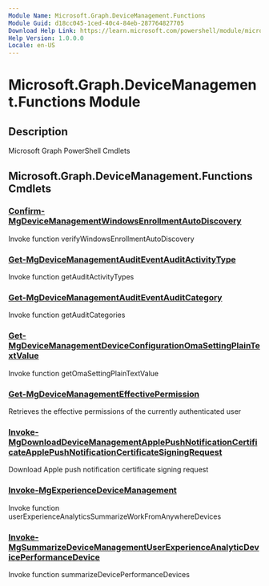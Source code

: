 ```yaml
---
Module Name: Microsoft.Graph.DeviceManagement.Functions
Module Guid: d18cc045-1ced-40c4-84eb-287764827705
Download Help Link: https://learn.microsoft.com/powershell/module/microsoft.graph.devicemanagement.functions
Help Version: 1.0.0.0
Locale: en-US
---
```


# Microsoft.Graph.DeviceManagement.Functions Module
## Description
Microsoft Graph PowerShell Cmdlets

## Microsoft.Graph.DeviceManagement.Functions Cmdlets
### [Confirm-MgDeviceManagementWindowsEnrollmentAutoDiscovery](Confirm-MgDeviceManagementWindowsEnrollmentAutoDiscovery.md)
Invoke function verifyWindowsEnrollmentAutoDiscovery

### [Get-MgDeviceManagementAuditEventAuditActivityType](Get-MgDeviceManagementAuditEventAuditActivityType.md)
Invoke function getAuditActivityTypes

### [Get-MgDeviceManagementAuditEventAuditCategory](Get-MgDeviceManagementAuditEventAuditCategory.md)
Invoke function getAuditCategories

### [Get-MgDeviceManagementDeviceConfigurationOmaSettingPlainTextValue](Get-MgDeviceManagementDeviceConfigurationOmaSettingPlainTextValue.md)
Invoke function getOmaSettingPlainTextValue

### [Get-MgDeviceManagementEffectivePermission](Get-MgDeviceManagementEffectivePermission.md)
Retrieves the effective permissions of the currently authenticated user

### [Invoke-MgDownloadDeviceManagementApplePushNotificationCertificateApplePushNotificationCertificateSigningRequest](Invoke-MgDownloadDeviceManagementApplePushNotificationCertificateApplePushNotificationCertificateSigningRequest.md)
Download Apple push notification certificate signing request

### [Invoke-MgExperienceDeviceManagement](Invoke-MgExperienceDeviceManagement.md)
Invoke function userExperienceAnalyticsSummarizeWorkFromAnywhereDevices

### [Invoke-MgSummarizeDeviceManagementUserExperienceAnalyticDevicePerformanceDevice](Invoke-MgSummarizeDeviceManagementUserExperienceAnalyticDevicePerformanceDevice.md)
Invoke function summarizeDevicePerformanceDevices

